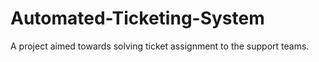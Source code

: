 # Automated-Ticketing-System
A project aimed towards solving ticket assignment to the support teams.
